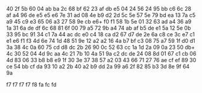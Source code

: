 40
2f  5b
60
04	ab  ba
2c
68  bf
62
23	af	db	e5
04
24	56
24
95  bb	c6
6c
28	af
a4
96	de	e5	e5  e6
7e
31  ad
08
4e	b9	d2
2d
5c  5e
57
5e	79	bd	ea
13
7a  c5
a9
45	c9	e3
65
06  a3
27
58	9e	cb	e6+	f0	f1
58
1b	5e
01
32	63  ad
a4
36	a9
1a
31	6a	de	df
6c
68  81
6f
00	79	a5
72
9b	a4
74
ab	af	b5	de  e1
5a
12  5e
0b
33	95	bc
91
34  c1
7a
44	ac  dc  e0
c4
18	ca
d2
67	d7	de
2e
6a  c8
ce
3c	e7  c1  e1  e6	f1	f3
4d
6e  74
1d
48	51  9e
12
a2	a2
16
4a  b7	bf	c3
08
75  a7
59
1f	d0	d1
3a
38	4c
0a
60	75	cd	d8	dc
2b
26  90
0c
52	63	cc
1a
1d  2a
09
0a	23	50  db+
4c
30	52
04
4d	9c	aa
4c
21	7b
10
4a	51	9a	c2	dc  de
24
08  8d
01
67  c1	cb
06
4d  83
06
33	b8	b8	e9
1f
30  3e
37
38	57	a2
03
43  66
71
27  76  ae	cf	ef
89
30	ce
54
bb	cf  da
93
10	a2
2b
40	a2	b9	dd
2a
99  a6
2f
82	85  b3
3d
8e	9f
64
9a

f7  f7  f7	f7
f8
fa
fc
fd
